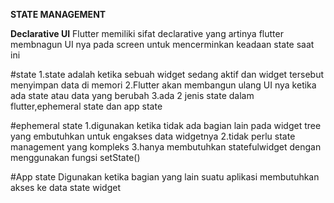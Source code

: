 **STATE MANAGEMENT**

**Declarative UI**
Flutter memiliki sifat declarative yang artinya flutter membnagun UI nya pada screen untuk mencerminkan keadaan state saat ini

#state
1.state adalah ketika sebuah widget sedang aktif dan widget tersebut menyimpan data di memori
2.Flutter akan membangun ulang UI nya ketika ada state atau data yang berubah
3.ada 2 jenis state dalam flutter,ephemeral state dan app state

#ephemeral state
1.digunakan ketika tidak ada bagian lain pada widget tree yang embutuhkan untuk engakses data widgetnya
2.tidak perlu state management yang kompleks
3.hanya membutuhkan statefulwidget dengan menggunakan fungsi setState()

#App state
Digunakan ketika bagian yang lain suatu aplikasi membutuhkan akses ke data state widget

